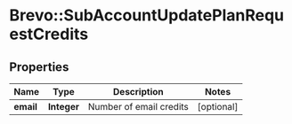 # Brevo::SubAccountUpdatePlanRequestCredits

## Properties
Name | Type | Description | Notes
------------ | ------------- | ------------- | -------------
**email** | **Integer** | Number of email credits | [optional] 


